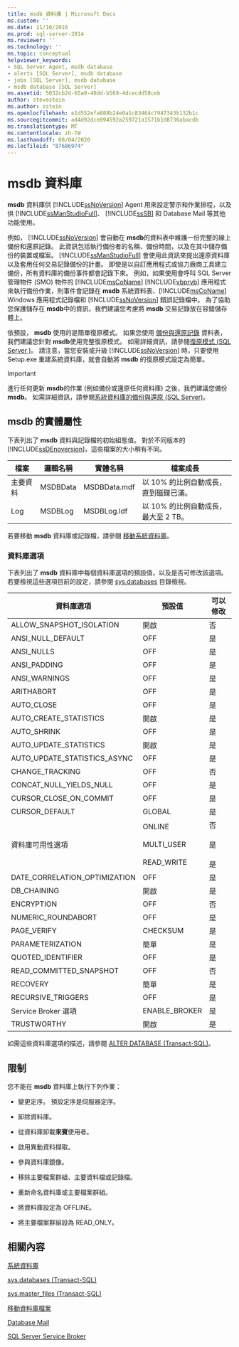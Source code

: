 ```yaml
---
title: msdb 資料庫 | Microsoft Docs
ms.custom: ''
ms.date: 11/10/2016
ms.prod: sql-server-2014
ms.reviewer: ''
ms.technology: ''
ms.topic: conceptual
helpviewer_keywords:
- SQL Server Agent, msdb database
- alerts [SQL Server], msdb database
- jobs [SQL Server], msdb database
- msdb database [SQL Server]
ms.assetid: 5032cb2d-65a0-40dd-b569-4dcecdd58ceb
author: stevestein
ms.author: sstein
ms.openlocfilehash: e1d552efa888b24e0a1c83464c7947343b132b1c
ms.sourcegitcommit: ad4d92dce894592a259721a1571b1d8736abacdb
ms.translationtype: MT
ms.contentlocale: zh-TW
ms.lasthandoff: 08/04/2020
ms.locfileid: "87686974"
---
```

# <a name="msdb-database"></a>msdb 資料庫
  **msdb** 資料庫供 [!INCLUDE[ssNoVersion](../../includes/ssnoversion-md.md)] Agent 用來設定警示和作業排程，以及供 [!INCLUDE[ssManStudioFull](../../includes/ssmanstudiofull-md.md)]、 [!INCLUDE[ssSB](../../includes/sssb-md.md)] 和 Database Mail 等其他功能使用。  
  
 例如， [!INCLUDE[ssNoVersion](../../includes/ssnoversion-md.md)] 會自動在 **msdb**的資料表中維護一份完整的線上備份和還原記錄。 此資訊包括執行備份者的名稱、備份時間，以及在其中儲存備份的裝置或檔案。 [!INCLUDE[ssManStudioFull](../../includes/ssmanstudiofull-md.md)] 會使用此資訊來提出還原資料庫以及套用任何交易記錄備份的計畫。 即使是以自訂應用程式或協力廠商工具建立備份，所有資料庫的備份事件都會記錄下來。 例如，如果使用會呼叫 SQL Server 管理物件 (SMO) 物件的 [!INCLUDE[msCoName](../../includes/msconame-md.md)] [!INCLUDE[vbprvb](../../includes/vbprvb-md.md)] 應用程式來執行備份作業，則事件會記錄在 **msdb** 系統資料表、[!INCLUDE[msCoName](../../includes/msconame-md.md)] Windows 應用程式記錄檔和 [!INCLUDE[ssNoVersion](../../includes/ssnoversion-md.md)] 錯誤記錄檔中。 為了協助您保護儲存在 **msdb**中的資訊，我們建議您考慮將 **msdb** 交易記錄放在容錯儲存體上。  
  
 依預設， **msdb** 使用的是簡單復原模式。 如果您使用 [備份與還原記錄](../backup-restore/backup-history-and-header-information-sql-server.md) 資料表，我們建議您針對 **msdb**使用完整復原模式。 如需詳細資訊，請參閱[復原模式 &#40;SQL Server &#41;](../backup-restore/recovery-models-sql-server.md)。 請注意，當您安裝或升級 [!INCLUDE[ssNoVersion](../../includes/ssnoversion-md.md)] 時，只要使用 Setup.exe 重建系統資料庫，就會自動將 **msdb** 的復原模式設定為簡單。  
  
> [!IMPORTANT]  
>  進行任何更新 **msdb**的作業 (例如備份或還原任何資料庫) 之後，我們建議您備份 **msdb**。 如需詳細資訊，請參閱[系統資料庫的備份與還原 &#40;SQL Server&#41;](../backup-restore/back-up-and-restore-of-system-databases-sql-server.md)。  
  
## <a name="physical-properties-of-msdb"></a>msdb 的實體屬性  
 下表列出了 **msdb** 資料與記錄檔的初始組態值。 對於不同版本的 [!INCLUDE[ssDEnoversion](../../includes/ssdenoversion-md.md)]，這些檔案的大小稍有不同。  
  
|檔案|邏輯名稱|實體名稱|檔案成長|  
|----------|------------------|-------------------|-----------------|  
|主要資料|MSDBData|MSDBData.mdf|以 10% 的比例自動成長，直到磁碟已滿。|  
|Log|MSDBLog|MSDBLog.ldf|以 10% 的比例自動成長，最大至 2 TB。|  
  
 若要移動 **msdb** 資料庫或記錄檔，請參閱 [移動系統資料庫](move-system-databases.md)。  
  
### <a name="database-options"></a>資料庫選項  
 下表列出了 **msdb** 資料庫中每個資料庫選項的預設值，以及是否可修改該選項。 若要檢視這些選項目前的設定，請參閱 [sys.databases](/sql/relational-databases/system-catalog-views/sys-databases-transact-sql) 目錄檢視。  
  
|資料庫選項|預設值|可以修改|  
|---------------------|-------------------|---------------------|  
|ALLOW_SNAPSHOT_ISOLATION|開啟|否|  
|ANSI_NULL_DEFAULT|OFF|是|  
|ANSI_NULLS|OFF|是|  
|ANSI_PADDING|OFF|是|  
|ANSI_WARNINGS|OFF|是|  
|ARITHABORT|OFF|是|  
|AUTO_CLOSE|OFF|是|  
|AUTO_CREATE_STATISTICS|開啟|是|  
|AUTO_SHRINK|OFF|是|  
|AUTO_UPDATE_STATISTICS|開啟|是|  
|AUTO_UPDATE_STATISTICS_ASYNC|OFF|是|  
|CHANGE_TRACKING|OFF|否|  
|CONCAT_NULL_YIELDS_NULL|OFF|是|  
|CURSOR_CLOSE_ON_COMMIT|OFF|是|  
|CURSOR_DEFAULT|GLOBAL|是|  
|資料庫可用性選項|ONLINE<br /><br /> MULTI_USER<br /><br /> READ_WRITE|否<br /><br /> 是<br /><br /> 是|  
|DATE_CORRELATION_OPTIMIZATION|OFF|是|  
|DB_CHAINING|開啟|是|  
|ENCRYPTION|OFF|否|  
|NUMERIC_ROUNDABORT|OFF|是|  
|PAGE_VERIFY|CHECKSUM|是|  
|PARAMETERIZATION|簡單|是|  
|QUOTED_IDENTIFIER|OFF|是|  
|READ_COMMITTED_SNAPSHOT|OFF|否|  
|RECOVERY|簡單|是|  
|RECURSIVE_TRIGGERS|OFF|是|  
|Service Broker 選項|ENABLE_BROKER|是|  
|TRUSTWORTHY|開啟|是|  
  
 如需這些資料庫選項的描述，請參閱 [ALTER DATABASE &#40;Transact-SQL&#41;](/sql/t-sql/statements/alter-database-transact-sql)。  
  
## <a name="restrictions"></a>限制  
 您不能在 **msdb** 資料庫上執行下列作業：  
  
-   變更定序。 預設定序是伺服器定序。  
  
-   卸除資料庫。  
  
-   從資料庫卸載**來賓**使用者。  
  
-   啟用異動資料擷取。  
  
-   參與資料庫鏡像。  
  
-   移除主要檔案群組、主要資料檔或記錄檔。  
  
-   重新命名資料庫或主要檔案群組。  
  
-   將資料庫設定為 OFFLINE。  
  
-   將主要檔案群組設為 READ_ONLY。  
  
## <a name="related-content"></a>相關內容  
 [系統資料庫](system-databases.md)  
  
 [sys.databases &#40;Transact-SQL&#41;](/sql/relational-databases/system-catalog-views/sys-databases-transact-sql)  
  
 [sys.master_files &#40;Transact-SQL&#41;](/sql/relational-databases/system-catalog-views/sys-master-files-transact-sql)  
  
 [移動資料庫檔案](move-database-files.md)  
  
 [Database Mail](../database-mail/database-mail.md)  
  
 [SQL Server Service Broker](../../database-engine/configure-windows/sql-server-service-broker.md)  
  
  

